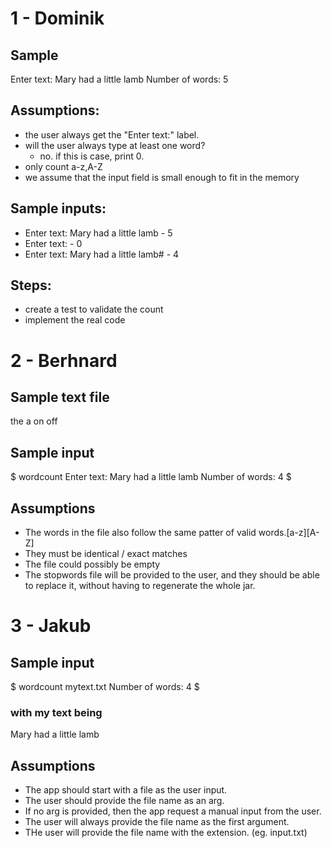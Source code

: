 # 1 - Dominik

## Sample
Enter text: Mary had a little lamb
Number of words: 5

## Assumptions:
- the user always get the "Enter text:" label.
- will the user always type at least one word? 
    - no. if this is case, print 0.
- only count a-z,A-Z
- we assume that the input field is small enough to fit in the memory

## Sample inputs:
- Enter text: Mary had a little lamb - 5
- Enter text:  - 0
- Enter text: Mary had a little lamb# - 4

## Steps:
- create a test to validate the count
- implement the real code

# 2 - Berhnard

## Sample text file
the
a
on
off

## Sample input
$ wordcount
Enter text: Mary had a little lamb
Number of words: 4
$

## Assumptions
- The words in the file also follow the same patter of valid words.[a-z][A-Z]
- They must be identical / exact matches
- The file could possibly be empty
- The stopwords file will be provided to the user, and they should be able to replace it, without having to 
  regenerate the whole jar.
  
# 3 - Jakub

## Sample input
$ wordcount mytext.txt
Number of words: 4
$

### with my text being
Mary had
a little
lamb

## Assumptions
- The app should start with a file as the user input.
- The user should provide the file name as an arg.
- If no arg is provided, then the app request a manual input from the user.
- The user will always provide the file name as the first argument.
- THe user will provide the file name with the extension. (eg. input.txt)
